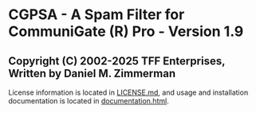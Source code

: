 # CGPSA - A Spam Filter for CommuniGate (R) Pro - Version 1.9
## Copyright (C) 2002-2025 TFF Enterprises, Written by Daniel M. Zimmerman

License information is located in [LICENSE.md](LICENSE.md), and usage and installation documentation is located in [documentation.html](documentation.html).
